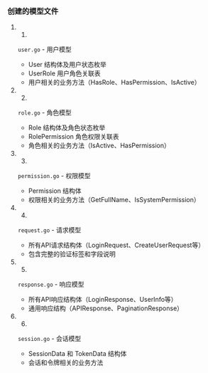 ### 创建的模型文件
1. 1.
   `user.go` - 用户模型
   
   - User 结构体及用户状态枚举
   - UserRole 用户角色关联表
   - 用户相关的业务方法（HasRole、HasPermission、IsActive）
2. 2.
   `role.go` - 角色模型
   
   - Role 结构体及角色状态枚举
   - RolePermission 角色权限关联表
   - 角色相关的业务方法（IsActive、HasPermission）
3. 3.
   `permission.go` - 权限模型
   
   - Permission 结构体
   - 权限相关的业务方法（GetFullName、IsSystemPermission）
4. 4.
   `request.go` - 请求模型
   
   - 所有API请求结构体（LoginRequest、CreateUserRequest等）
   - 包含完整的验证标签和字段说明
5. 5.
   `response.go` - 响应模型
   
   - 所有API响应结构体（LoginResponse、UserInfo等）
   - 通用响应结构（APIResponse、PaginationResponse）
6. 6.
   `session.go` - 会话模型
   
   - SessionData 和 TokenData 结构体
   - 会话和令牌相关的业务方法